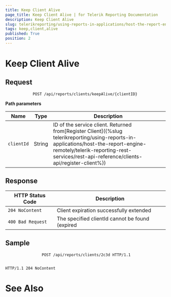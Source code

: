 ```yaml
---
title: Keep Client Alive
page_title: Keep Client Alive | for Telerik Reporting Documentation
description: Keep Client Alive
slug: telerikreporting/using-reports-in-applications/host-the-report-engine-remotely/telerik-reporting-rest-services/rest-api-reference/clients-api/keep-client-alive
tags: keep,client,alive
published: True
position: 2
---
```


# Keep Client Alive



## Request

	
````URI Template
            POST /api/reports/clients/keepAlive/{clientID}
````



__Path parameters__


| Name | Type | Description |
| ------ | ------ | ------ |
|`clientId`|String|ID of the service client. Returned from[Register Client]({%slug telerikreporting/using-reports-in-applications/host-the-report-engine-remotely/telerik-reporting-rest-services/rest-api-reference/clients-api/register-client%})|




## Response


| HTTP Status Code | Description |
| ------ | ------ |
|`204 NoContent`|Client expiration successfully extended|
|`400 Bad Request`|The specified clientId cannot be found (expired|




## Sample

	
````Request Message
                POST /api/reports/clients/2c3d HTTP/1.1
````



	
````Response Message

HTTP/1.1 204 NoContent
````




# See Also

